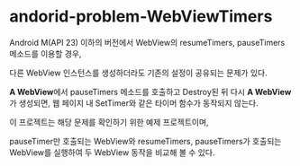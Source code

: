 # andorid-problem-WebViewTimers

Android M(API 23) 이하의 버전에서 WebView의 resumeTimers, pauseTimers 메소드를 이용할 경우,

다른 WebView 인스턴스를 생성하더라도 기존의 설정이 공유되는 문제가 있다.

**A WebView**에서 pauseTimers 메소드를 호출하고 Destroy된 뒤 다시 **A WebView**가 생성되면, 웹 페이지 내 SetTimer와 같은 타이머 함수가 동작되지 않는다.

이 프로젝트는 해당 문제를 확인하기 위한 예제 프로젝트이며,


pauseTimer만 호출되는 WebView와 resumeTimers, pauseTimers가 호출되는 WebView를 실행하여 두 WebView 동작을 비교해 볼 수 있다.